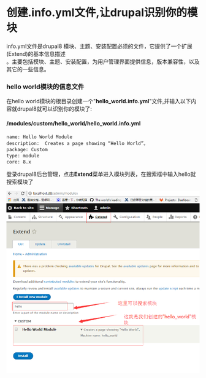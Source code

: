 # 创建.info.yml文件,让drupal识别你的模块

info.yml文件是drupal8 模块、主题、安装配置必须的文件，它提供了一个扩展\(Extend\)的基本信息描述  
。主要包括模块、主题、安装配置，为用户管理界面提供信息，版本兼容性，以及其它的一些信息。



### hello world模块的信息文件

在hello world模块的根目录创建一个"**hello\_world.info.yml**"文件,并输入以下内容就drupal8就可以识别你的模块了:

#### /modules/custom/hello\_world/hello\_world.info.yml

```
name: Hello World Module
description:  Creates a page showing “Hello World”。
package: Custom
type: module
core: 8.x
```

登录drupal8后台管理，点击**Extend**菜单进入模块列表，在搜索框中输入hello就搜索模块了

![](/assets/2.png)

